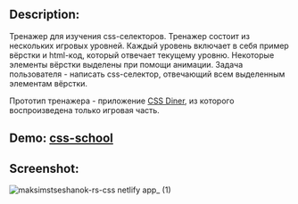 ## Description:

Тренажер для изучения css-селекторов. Тренажер состоит из нескольких игровых уровней. Каждый уровень включает в себя пример вёрстки и html-код, который отвечает текущему уровню. Некоторые элементы вёрстки выделены при помощи анимации. Задача пользователя - написать css-селектор, отвечающий всем выделенным элементам вёрстки.

Прототип тренажера - приложение [CSS Diner](https://flukeout.github.io/), из которого воспроизведена только игровая часть.

## Demo: [css-school](https://maksimstseshanok-rs-css.netlify.app/)

## Screenshot:
![maksimstseshanok-rs-css netlify app_ (1)](https://user-images.githubusercontent.com/65167706/101392850-516aa600-38d7-11eb-80ca-3b41db48bab2.png)
